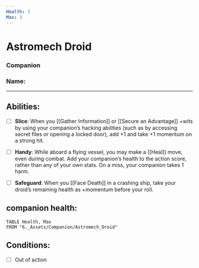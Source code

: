```yaml
---
Health: 3
Max: 3
---
```

# Astromech Droid
### Companion
### Name:
<hr>

## Abilities:
- [ ] **Slice**: When you [[Gather Information]] or [[Secure an Advantage]] +wits by using your companion’s hacking abilities (such as by accessing secret files or opening a locked door), add +1 and take +1 momentum on a strong hit.

- [ ] **Handy**: While aboard a flying vessel, you may make a [[Heal]] move, even during combat. Add your companion’s health to the action score, rather than any of your own stats. On a miss, your companion takes 1 harm.

- [ ] **Safeguard**: When you [[Face Death]] in a crashing ship, take your droid’s remaining health as +momentum before your roll.

## companion health:
```dataview
TABLE Health, Max
FROM "6._Assets/Companion/Astromech_Droid"
```

## Conditions:
- [ ] Out of action

